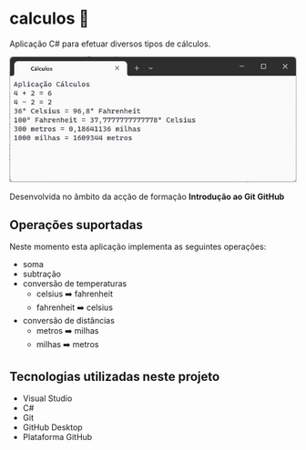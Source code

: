 # calculos :1234:

 Aplicação C# para efetuar diversos tipos de cálculos.

 ![Aplicação Cálculos](aplicacao-calculos.png)

 Desenvolvida no âmbito da acção de formação **Introdução ao Git GitHub**

## Operações suportadas

Neste momento esta aplicação implementa as seguintes operações:
- soma
- subtração
- conversão de temperaturas
    - celsius :arrow_right: fahrenheit
    - fahrenheit :arrow_right: celsius
- conversão de distâncias
    - metros :arrow_right: milhas
    - milhas :arrow_right: metros

## Tecnologias utilizadas neste projeto

- Visual Studio
- C#
- Git
- GitHub Desktop
- Plataforma GitHub


